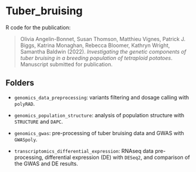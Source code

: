 # Tuber_bruising

R code for the publication:

> Olivia Angelin-Bonnet, Susan Thomson, Matthieu Vignes, Patrick J. Biggs, Katrina Monaghan, Rebecca Bloomer, Kathryn Wright, Samantha Baldwin (2022). *Investigating the genetic components of tuber bruising in a breeding population of tetraploid potatoes*. Manuscript submitted for publication.

## Folders

- `genomics_data_preprocessing`: variants filtering and dosage calling with `polyRAD`.

- `genomics_population_structure`: analysis of population structure with `STRUCTURE` and `DAPC`.

- `genomics_gwas`: pre-processing of tuber bruising data and GWAS with `GWASpoly`.
 
- `transcriptomics_differential_expression`: RNAseq data pre-processing, differential expression (DE) with `DESeq2`, and comparison of the GWAS and DE results.
